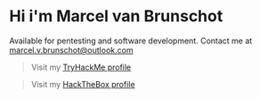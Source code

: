 # Hi i'm Marcel van Brunschot

Available for pentesting and software development. 
Contact me at marcel.v.brunschot@outlook.com

> Visit my [TryHackMe profile](https://tryhackme.com/p/mystr0)

> Visit my [HackTheBox profile](https://app.hackthebox.com/profile/384853)

